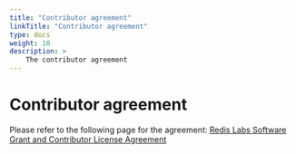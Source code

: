 ```yaml
---
title: "Contributor agreement"
linkTitle: "Contributor agreement"
type: docs
weight: 10
description: >
    The contributor agreement
---
```


# Contributor agreement

Please refer to the following page for the agreement: [Redis Labs Software Grant and Contributor License Agreement](https://cla-assistant.io/RediSearch/RediSearch)
